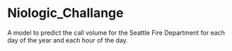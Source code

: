 # Niologic_Challange
A model to predict the call volume for the Seattle Fire Department for each day of the year and each hour of the day.
